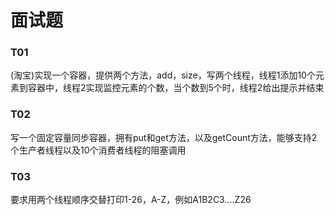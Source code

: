 # 面试题

### T01

(淘宝)实现一个容器，提供两个方法，add，size，写两个线程，线程1添加10个元素到容器中，线程2实现监控元素的个数，当个数到5个时，线程2给出提示并结束

### T02

写一个固定容量同步容器，拥有put和get方法，以及getCount方法，能够支持2个生产者线程以及10个消费者线程的阻塞调用

### T03

要求用两个线程顺序交替打印1-26，A-Z，例如A1B2C3....Z26